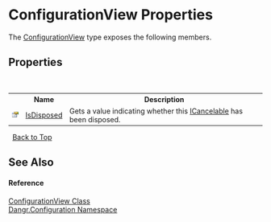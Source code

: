# ConfigurationView Properties
 

The <a href="T_Dangr_Configuration_ConfigurationView">ConfigurationView</a> type exposes the following members.


## Properties
&nbsp;<table><tr><th></th><th>Name</th><th>Description</th></tr><tr><td>![Public property](media/pubproperty.gif "Public property")</td><td><a href="P_Dangr_Configuration_ConfigurationView_IsDisposed">IsDisposed</a></td><td>
Gets a value indicating whether this <a href="T_Dangr_Util_ICancelable">ICancelable</a> has been disposed.</td></tr></table>&nbsp;
<a href="#configurationview-properties">Back to Top</a>

## See Also


#### Reference
<a href="T_Dangr_Configuration_ConfigurationView">ConfigurationView Class</a><br /><a href="N_Dangr_Configuration">Dangr.Configuration Namespace</a><br />